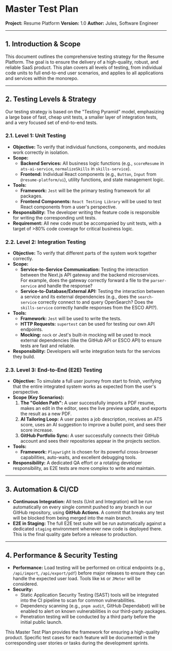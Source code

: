 # Master Test Plan

**Project:** Resume Platform
**Version:** 1.0
**Author:** Jules, Software Engineer

---

## 1. Introduction & Scope

This document outlines the comprehensive testing strategy for the Resume Platform. The goal is to ensure the delivery of a high-quality, robust, and reliable SaaS product. This plan covers all levels of testing, from individual code units to full end-to-end user scenarios, and applies to all applications and services within the monorepo.

---

## 2. Testing Levels & Strategy

Our testing strategy is based on the "Testing Pyramid" model, emphasizing a large base of fast, cheap unit tests, a smaller layer of integration tests, and a very focused set of end-to-end tests.

### **2.1. Level 1: Unit Testing**

-   **Objective:** To verify that individual functions, components, and modules work correctly in isolation.
-   **Scope:**
    -   **Backend Services:** All business logic functions (e.g., `scoreResume` in `ats-ai-service`, `normalizeSkills` in `skills-service`).
    -   **Frontend:** Individual React components (e.g., `Button`, `Input` from `@resume-platform/ui`), utility functions, and state management logic.
-   **Tools:**
    -   **Framework:** `Jest` will be the primary testing framework for all packages.
    -   **Frontend Components:** `React Testing Library` will be used to test React components from a user's perspective.
-   **Responsibility:** The developer writing the feature code is responsible for writing the corresponding unit tests.
-   **Requirement:** All new code must be accompanied by unit tests, with a target of >80% code coverage for critical business logic.

### **2.2. Level 2: Integration Testing**

-   **Objective:** To verify that different parts of the system work together correctly.
-   **Scope:**
    -   **Service-to-Service Communication:** Testing the interaction between the Next.js API gateway and the backend microservices. For example, does the gateway correctly forward a file to the `parser-service` and handle the response?
    -   **Service-to-Database/External API:** Testing the interaction between a service and its external dependencies (e.g., does the `search-service` correctly connect to and query OpenSearch? Does the `skills-service` correctly handle responses from the ESCO API?).
-   **Tools:**
    -   **Framework:** `Jest` will be used to write the tests.
    -   **HTTP Requests:** `supertest` can be used for testing our own API endpoints.
    -   **Mocking:** `nock` or Jest's built-in mocking will be used to mock external dependencies (like the GitHub API or ESCO API) to ensure tests are fast and reliable.
-   **Responsibility:** Developers will write integration tests for the services they build.

### **2.3. Level 3: End-to-End (E2E) Testing**

-   **Objective:** To simulate a full user journey from start to finish, verifying that the entire integrated system works as expected from the user's perspective.
-   **Scope (Key Scenarios):**
    1.  **The "Golden Path":** A user successfully imports a PDF resume, makes an edit in the editor, sees the live preview update, and exports the result as a new PDF.
    2.  **AI Tailoring Loop:** A user pastes a job description, receives an ATS score, uses an AI suggestion to improve a bullet point, and sees their score increase.
    3.  **GitHub Portfolio Sync:** A user successfully connects their GitHub account and sees their repositories appear in the projects section.
-   **Tools:**
    -   **Framework:** `Playwright` is chosen for its powerful cross-browser capabilities, auto-waits, and excellent debugging tools.
-   **Responsibility:** A dedicated QA effort or a rotating developer responsibility, as E2E tests are more complex to write and maintain.

---

## 3. Automation & CI/CD

-   **Continuous Integration:** All tests (Unit and Integration) will be run automatically on every single commit pushed to any branch in our GitHub repository, using **GitHub Actions**. A commit that breaks any test will be blocked from being merged into the main branch.
-   **E2E in Staging:** The full E2E test suite will be run automatically against a dedicated `staging` environment whenever new code is deployed there. This is the final quality gate before a release to production.

---

## 4. Performance & Security Testing

-   **Performance:** Load testing will be performed on critical endpoints (e.g., `/api/import`, `/api/export/pdf`) before major releases to ensure they can handle the expected user load. Tools like `k6` or `JMeter` will be considered.
-   **Security:**
    -   Static Application Security Testing (SAST) tools will be integrated into the CI pipeline to scan for common vulnerabilities.
    -   Dependency scanning (e.g., `pnpm audit`, GitHub Dependabot) will be enabled to alert on known vulnerabilities in our third-party packages.
    -   Penetration testing will be conducted by a third party before the initial public launch.

This Master Test Plan provides the framework for ensuring a high-quality product. Specific test cases for each feature will be documented in the corresponding user stories or tasks during the development sprints.